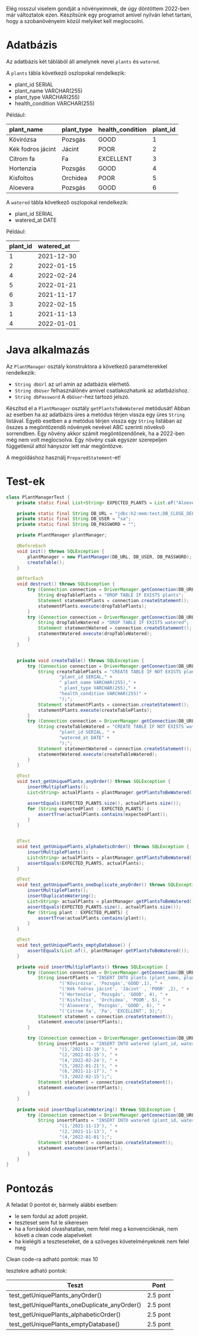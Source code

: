 Elég rosszul viselem gondját a növényeimnek, de úgy döntöttem 2022-ben már változtatok ezen.
Készítsünk egy programot amivel nyilván lehet tartani, hogy a szobanövényeim közül melyiket kell meglocsolni.

# Adatbázis

Az adatbázis két táblából áll amelynek nevei `plants` és `watered`. 

A `plants` tábla következő oszlopokal rendelkezik:

- plant_id SERIAL
- plant_name VARCHAR(255)
- plant_type VARCHAR(255)
- health_condition VARCHAR(255)

Például:

| plant_name        | plant_type      | health_condition  | plant_id |
|:------------------|:----------------|:------------------|:---------|
| Kövirózsa         | Pozsgás         | GOOD              | 1        |
| Kék fodros jácint | Jácint          | POOR              | 2        |
| Citrom fa         | Fa              | EXCELLENT         | 3        |
| Hortenzia         | Pozsgás         | GOOD              | 4        |
| Kisfoltos         | Orchidea        | POOR              | 5        |
| Aloevera          | Pozsgás         | GOOD              | 6        |

A `watered` tábla következő oszlopokal rendelkezik:

- plant_id SERIAL
- watered_at DATE

Például:

| plant_id  | watered_at         |
|:----------|:-------------------|
| 1         |  2021-12-30        |  
| 2         |  2022-01-15        |  
| 4         |  2022-02-24        |  
| 5         |  2022-01-21        |  
| 6         |  2021-11-17        |  
| 3         |  2022-02-15        |
| 1         |  2021-11-13        |  
| 4         |  2022-01-01        |

# Java alkalmazás

Az `PlantManager` osztály konstruktora a következő paraméterekkel rendelkezik: 
- `String dbUrl` az url amin az adatbázis elérhető.
- `String dbUser` felhasználónév amivel csatlakozhatunk az adatbázishoz.
- `String dbPassword`  A `dbUser`-hez tartozó jelszó.

Készítsd el a `PlantManager` osztály `getPlantsToBeWatered` metódusát! Abban az esetben ha az adatbázis üres a metódus térjen vissza egy üres `String` listával. Egyéb esetben a a metódus térjen vissza egy `String` listában az összes a megöntözendő növények nevével ABC szerinti növekvő sorrendben. 
Egy növény akkor számít megöntözendőnek, ha a 2022-ben még nem volt meglocsolva. Egy növény csak egyszer szerepeljen függetlenül attól hányszor lett már megöntözve.

A megoldáshoz használj `PreparedStatement`-et!

# Test-ek
```java
class PlantManagerTest {
    private static final List<String> EXPECTED_PLANTS = List.of("Aloevera", "Kövirózsa");

    private static final String DB_URL = "jdbc:h2:mem:test;DB_CLOSE_DELAY=-1";
    private static final String DB_USER = "sa";
    private static final String DB_PASSWORD = "";

    private PlantManager plantManager;

    @BeforeEach
    void init() throws SQLException {
        plantManager = new PlantManager(DB_URL, DB_USER, DB_PASSWORD);
        createTable();
    }

    @AfterEach
    void destruct() throws SQLException {
        try (Connection connection = DriverManager.getConnection(DB_URL, DB_USER, DB_PASSWORD)) {
            String dropTablePlants = "DROP TABLE IF EXISTS plants";
            Statement statementPlants = connection.createStatement();
            statementPlants.execute(dropTablePlants);
        }
        try (Connection connection = DriverManager.getConnection(DB_URL, DB_USER, DB_PASSWORD)) {
            String dropTableWatered = "DROP TABLE IF EXISTS watered";
            Statement statementWatered = connection.createStatement();
            statementWatered.execute(dropTableWatered);
        }
    }


    private void createTable() throws SQLException {
        try (Connection connection = DriverManager.getConnection(DB_URL, DB_USER, DB_PASSWORD)) {
            String createTablePlants = "CREATE TABLE IF NOT EXISTS plants (" +
                    "plant_id SERIAL," +
                    " plant_name VARCHAR(255)," +
                    " plant_type VARCHAR(255)," +
                    "health_condition VARCHAR(255)" +
                    ");";
            Statement statementPlants = connection.createStatement();
            statementPlants.execute(createTablePlants);
        }
        try (Connection connection = DriverManager.getConnection(DB_URL, DB_USER, DB_PASSWORD)) {
            String createTableWatered = "CREATE TABLE IF NOT EXISTS watered (" +
                    "plant_id SERIAL, " +
                    "watered_at DATE" +
                    ");";
            Statement statementWatered = connection.createStatement();
            statementWatered.execute(createTableWatered);
        }
    }

    @Test
    void test_getUniquePlants_anyOrder() throws SQLException {
        insertMultiplePlants();
        List<String> actualPlants = plantManager.getPlantsToBeWatered();

        assertEquals(EXPECTED_PLANTS.size(), actualPlants.size());
        for (String expectedPlant : EXPECTED_PLANTS) {
            assertTrue(actualPlants.contains(expectedPlant));
        }
    }


    @Test
    void test_getUniquePlants_alphabeticOrder() throws SQLException {
        insertMultiplePlants();
        List<String> actualPlants = plantManager.getPlantsToBeWatered();
        assertEquals(EXPECTED_PLANTS, actualPlants);
    }

    @Test
    void test_getUniquePlants_oneDuplicate_anyOrder() throws SQLException {
        insertMultiplePlants();
        insertDuplicateWatering();
        List<String> actualPlants = plantManager.getPlantsToBeWatered();
        assertEquals(EXPECTED_PLANTS.size(), actualPlants.size());
        for (String plant : EXPECTED_PLANTS) {
            assertTrue(actualPlants.contains(plant));
        }
    }

    @Test
    void test_getUniquePlants_emptyDatabase() {
        assertEquals(List.of(), plantManager.getPlantsToBeWatered());
    }

    private void insertMultiplePlants() throws SQLException {
        try (Connection connection = DriverManager.getConnection(DB_URL, DB_USER, DB_PASSWORD)) {
            String insertPlants = "INSERT INTO plants (plant_name, plant_type, health_condition, plant_id) VALUES " +
                    "('Kövirózsa', 'Pozsgás','GOOD',1), " +
                    "('Kék fodros jácint', 'Jácint' , 'POOR' ,2), " +
                    "('Hortenzia', 'Pozsgás', 'GOOD', 4), " +
                    "('Kisfoltos', 'Orchidea', 'POOR', 5), " +
                    "('Aloevera', 'Pozsgás', 'GOOD', 6), " +
                    "('Citrom fa', 'Fa', 'EXCELLENT', 3);";
            Statement statement = connection.createStatement();
            statement.execute(insertPlants);
        }

        try (Connection connection = DriverManager.getConnection(DB_URL, DB_USER, DB_PASSWORD)) {
            String insertPlants = "INSERT INTO watered (plant_id, watered_at) VALUES " +
                    "(1,'2021-12-30'), " +
                    "(2,'2022-01-15'), " +
                    "(4,'2022-02-24'), " +
                    "(5,'2022-01-21'), " +
                    "(6,'2021-11-17'), " +
                    "(3,'2022-02-15');";
            Statement statement = connection.createStatement();
            statement.execute(insertPlants);
        }
    }

    private void insertDuplicateWatering() throws SQLException {
        try (Connection connection = DriverManager.getConnection(DB_URL, DB_USER, DB_PASSWORD)) {
            String insertPlants = "INSERT INTO watered (plant_id, watered_at) VALUES " +
                    "(1,'2021-11-13'), " +
                    "(2,'2021-11-13'), " +
                    "(4,'2022-01-01');";
            Statement statement = connection.createStatement();
            statement.execute(insertPlants);
        }
    }
}
```

# Pontozás

A feladat 0 pontot ér, bármely alábbi esetben:
- le sem fordul az adott projekt.
- teszteset sem fut le sikeresen
- ha a forráskód olvashatatlan, nem felel meg a konvencióknak, nem követi a clean code alapelveket
- ha kielégíti a teszteseteket, de a szöveges követelményeknek nem felel meg

Clean code-ra adható pontok: max 10

tesztekre adható pontok:

| Teszt | Pont |
--- | ----
test_getUniquePlants_anyOrder() | 2.5 pont
test_getUniquePlants_oneDuplicate_anyOrder() | 2.5 pont
test_getUniquePlants_alphabeticOrder() | 2.5 pont
test_getUniquePlants_emptyDatabase() | 2.5 pont
